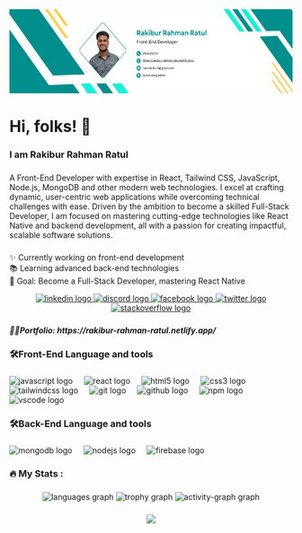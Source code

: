 <div align="center">
  <img height="150" src="https://raw.githubusercontent.com/RAKIBURRAHMAN007/RAKIBURRAHMAN007/refs/heads/main/Blue%20And%20Green%20Bold%20Profile%20LinkedIn%20Background%20Photo%20(1).png"  />
</div>

###

<h1 align="left">Hi, folks! 👋</h1>

###

<h3 align="left">I am Rakibur Rahman Ratul</h3>

###

<p align="left">A Front-End  Developer with expertise in React, Tailwind CSS, JavaScript, Node.js, MongoDB and other modern web technologies. I excel at crafting dynamic, user-centric web applications while overcoming technical challenges with ease. Driven by the ambition to become a skilled Full-Stack Developer, I am focused on mastering cutting-edge technologies like React Native and backend development, all with a passion for creating impactful, scalable software solutions.</p>

###

✨ Currently working on front-end development  
📚 Learning advanced back-end technologies  
🎯 Goal: Become a Full-Stack Developer, mastering React Native  

<div align="center">
  <a href="https://www.linkedin.com/in/rakibur-rahman-ratul-9a1585280/" target="_blank">
    <img src="https://img.shields.io/static/v1?message=LinkedIn&logo=linkedin&label=&color=0077B5&logoColor=white&labelColor=&style=for-the-badge" height="25" alt="linkedin logo"  />
  </a>
  <a href="https://discord.gg/XGEKNYek" target="_blank">
    <img src="https://img.shields.io/static/v1?message=Discord&logo=discord&label=&color=7289DA&logoColor=white&labelColor=&style=for-the-badge" height="25" alt="discord logo"  />
  </a>
  <a href="https://www.facebook.com/rakiburrahman.ratul.14/" target="_blank">
    <img src="https://img.shields.io/static/v1?message=Facebook&logo=facebook&label=&color=1877F2&logoColor=white&labelColor=&style=for-the-badge" height="25" alt="facebook logo"  />
  </a>
  <a href="https://x.com/Ratul31363937" target="_blank">
    <img src="https://img.shields.io/static/v1?message=Twitter&logo=twitter&label=&color=1DA1F2&logoColor=white&labelColor=&style=for-the-badge" height="25" alt="twitter logo"  />
  </a>
  <a href="https://stackoverflow.com/users/19204557/rakibur-rahman-ratul" target="_blank">
    <img src="https://img.shields.io/static/v1?message=Stackoverflow&logo=stackoverflow&label=&color=FE7A16&logoColor=white&labelColor=&style=for-the-badge" height="25" alt="stackoverflow logo"  />
  </a>
</div>

###

<h5 align="left">👨‍💻Portfolio: https://rakibur-rahman-ratul.netlify.app/</h5>

###

<h3 align="left">🛠Front-End Language and tools</h3>

###

<div align="left">
  <img src="https://cdn.jsdelivr.net/gh/devicons/devicon/icons/javascript/javascript-original.svg" height="40" alt="javascript logo"  />
  <img width="12" />
  <img src="https://cdn.jsdelivr.net/gh/devicons/devicon/icons/react/react-original.svg" height="40" alt="react logo"  />
  <img width="12" />
  <img src="https://cdn.jsdelivr.net/gh/devicons/devicon/icons/html5/html5-original.svg" height="40" alt="html5 logo"  />
  <img width="12" />
  <img src="https://cdn.jsdelivr.net/gh/devicons/devicon/icons/css3/css3-original.svg" height="40" alt="css3 logo"  />
  <img width="12" />
  <img src="https://cdn.simpleicons.org/tailwindcss/06B6D4" height="40" alt="tailwindcss logo"  />
  <img width="12" />
  <img src="https://cdn.jsdelivr.net/gh/devicons/devicon/icons/git/git-original.svg" height="40" alt="git logo"  />
  <img width="12" />
  <img src="https://skillicons.dev/icons?i=github" height="40" alt="github logo"  />
  <img width="12" />
  <img src="https://cdn.jsdelivr.net/gh/devicons/devicon/icons/npm/npm-original-wordmark.svg" height="40" alt="npm logo"  />
  <img width="12" />
  <img src="https://cdn.jsdelivr.net/gh/devicons/devicon/icons/vscode/vscode-original.svg" height="40" alt="vscode logo"  />
</div>

###

<h3 align="left">🛠Back-End Language and tools</h3>

###

<div align="left">
  <img src="https://skillicons.dev/icons?i=mongodb" height="40" alt="mongodb logo"  />
  <img width="12" />
  <img src="https://cdn.jsdelivr.net/gh/devicons/devicon/icons/nodejs/nodejs-original.svg" height="40" alt="nodejs logo"  />
  <img width="12" />
  <img src="https://skillicons.dev/icons?i=firebase" height="40" alt="firebase logo"  />
</div>

###

<h3 align="left">🔥   My Stats :</h3>

###

<div align="center">
  <img src="https://github-readme-stats.vercel.app/api/top-langs?username=RAKIBURRAHMAN007&locale=en&hide_title=false&layout=compact&card_width=320&langs_count=5&theme=dracula&hide_border=false&order=2" height="150" alt="languages graph"  />
  <img src="https://github-profile-trophy.vercel.app?username=RAKIBURRAHMAN007&theme=dracula&column=-1&row=1&margin-w=8&margin-h=8&no-bg=false&no-frame=false&order=4" height="150" alt="trophy graph"  />
  <img src="https://github-readme-activity-graph.vercel.app/graph?username=RAKIBURRAHMAN007&radius=16&theme=react&area=true&order=5" height="300" alt="activity-graph graph"  />
</div>

###

<div align="center">
  <img height="170" src="https://media.giphy.com/media/v1.Y2lkPTc5MGI3NjExcG90eXVvZzA2bHhoYXI2MjBkYnZzN3I3Z2RoNHd3ZzByMHV2bTJzYiZlcD12MV9naWZzX3NlYXJjaCZjdD1n/26tn33aiTi1jkl6H6/giphy.gif"  />
</div>

###

